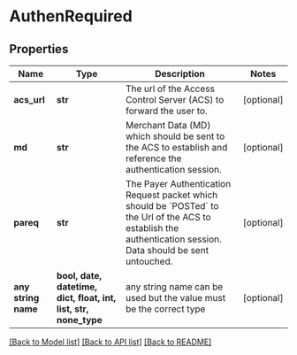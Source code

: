 # AuthenRequired


## Properties
Name | Type | Description | Notes
------------ | ------------- | ------------- | -------------
**acs_url** | **str** | The url of the Access Control Server (ACS) to forward the user to.  | [optional] 
**md** | **str** | Merchant Data (MD) which should be sent to the ACS to establish and reference the authentication session.  | [optional] 
**pareq** | **str** | The Payer Authentication Request packet which should be &#x60;POSTed&#x60; to the Url of the ACS to establish the authentication session. Data should be sent untouched.  | [optional] 
**any string name** | **bool, date, datetime, dict, float, int, list, str, none_type** | any string name can be used but the value must be the correct type | [optional]

[[Back to Model list]](../README.md#documentation-for-models) [[Back to API list]](../README.md#documentation-for-api-endpoints) [[Back to README]](../README.md)


